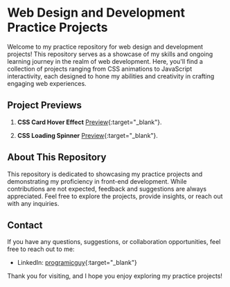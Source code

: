 # Web Design and Development Practice Projects

Welcome to my practice repository for web design and development projects! This repository serves as a showcase of my skills and ongoing learning journey in the realm of web development. Here, you'll find a collection of projects ranging from CSS animations to JavaScript interactivity, each designed to hone my abilities and creativity in crafting engaging web experiences.

## Project Previews
1. **CSS Card Hover Effect** [Preview](https://animated-card-hover-effects.netlify.app){:target="_blank"}.

2. **CSS Loading Spinner** [Preview](https://css-loading-spiner.netlify.app/){:target="_blank"}.

## About This Repository

This repository is dedicated to showcasing my practice projects and demonstrating my proficiency in front-end development. While contributions are not expected, feedback and suggestions are always appreciated. Feel free to explore the projects, provide insights, or reach out with any inquiries.

## Contact

If you have any questions, suggestions, or collaboration opportunities, feel free to reach out to me:

- LinkedIn: [programicguy](https://www.linkedin.com/in/programicguy/){:target="_blank"}

Thank you for visiting, and I hope you enjoy exploring my practice projects!
